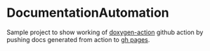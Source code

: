# DocumentationAutomation

Sample project to show working of [doxygen-action](https://github.com/mattnotmitt/doxygen-action) github action by pushing docs generated from action to [gh pages](https://ryuuk.github.io/DocumentationAutomation).
